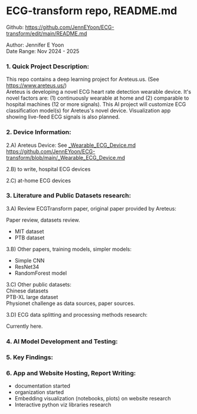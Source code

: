 # ECG-transform repo, README.md  
Github: https://github.com/JennEYoon/ECG-transform/edit/main/README.md  

Author: Jennifer E Yoon   
Date Range: Nov 2024 - 2025

### 1. Quick Project Description:  
This repo contains a deep learning project for Areteus.us. (See https://www.areteus.us/)   
Areteus is developing a novel ECG heart rate detection wearable device. It's novel factors are: (1) continuously wearable at home and (2) comparable to hospital machines (12 or more signals). This AI project will customize ECG classification model(s) for Areteus's novel device. Visualization app showing live-feed ECG signals is also planned.  

### 2. Device Information:  

2.A) Areteus Device: See <a href="https://github.com/JennEYoon/ECG-transform/blob/main/_Wearable_ECG_Device.md" >_Wearable_ECG_Device.md</a>  
https://github.com/JennEYoon/ECG-transform/blob/main/_Wearable_ECG_Device.md

2.B) to write, hospital ECG devices  

2.C) at-home ECG devices  


### 3. Literature and Public Datasets research:  

3.A) Review ECGTransform paper, original paper provided by Areteus:  

Paper review, datasets review.  
* MIT dataset
* PTB dataset

3.B) Other papers, training models, simpler models:    
* Simple CNN
* ResNet34
* RandomForest model  

3.C) Other public datasets:  
Chinese datasets  
PTB-XL large dataset  
Physionet challenge as data sources, paper sources.  

3.D) ECG data splitting and processing methods research: 

Currently here.  

### 4. AI Model Development and Testing:    



### 5. Key Findings:  


### 6. App and Website Hosting, Report Writing:  

* documentation started
* organization started
* Embedding visualization (notebooks, plots) on website research 
* Interactive python viz libraries research  

